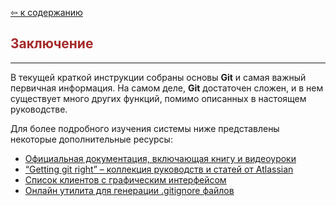 [&#8678; к содержанию](readme.md)

<span style="color:brown">Заключение</span>
--
---

В текущей краткой инструкции собраны основы **Git** и самая важный первичная информация. На самом деле, **Git** достаточен сложен, и в нем существует много других функций, помимо описанных в настоящем руководстве. 

Для более подробного изучения системы ниже представлены некоторые дополнительные ресурсы:

* [Официальная документация, включающая книгу и видеоуроки](https://git-scm.com/doc)
* [“Getting git right” – коллекция руководств и статей от Atlassian](https://www.atlassian.com/git)
* [Список клиентов с графическим интерфейсом](https://www.git-scm.com/downloads/guis)
* [Онлайн утилита для генерации .gitignore файлов](https://www.toptal.com/developers/gitignore)